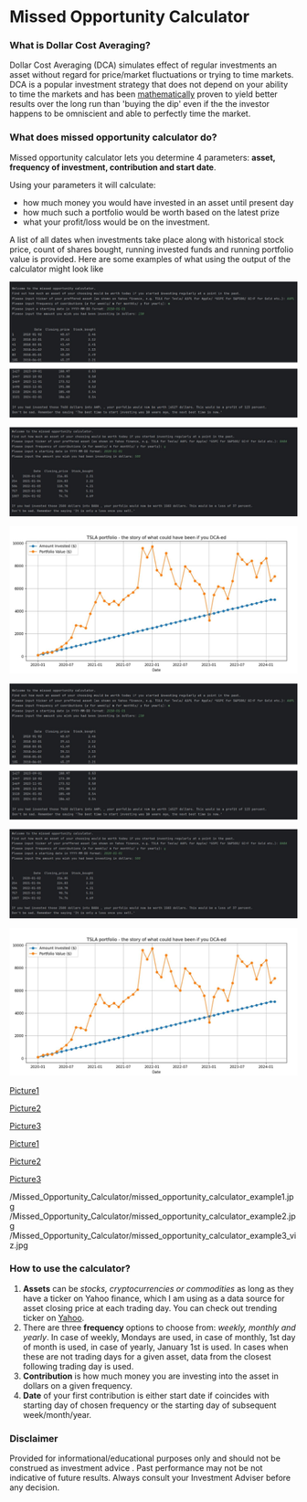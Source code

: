# Missed Opportunity Calculator

### What is Dollar Cost Averaging?

Dollar Cost Averaging (DCA) simulates effect of regular investments an asset without regard for price/market fluctuations or trying to time markets. DCA is a popular investment strategy that does not depend on your ability to time the markets and has been [mathematically](https://ofdollarsanddata.com/even-god-couldnt-beat-dollar-cost-averaging/) proven to yield better results over the long run than 'buying the dip' even if the the investor happens to be omniscient and able to perfectly time the market.


### What does missed opportunity calculator do?

Missed opportunity calculator lets you determine 4 parameters: **asset, frequency of investment, contribution and start date**. 

Using your parameters it will calculate:
- how much money you would have invested in an asset until present day
- how much such a portfolio would be worth based on the latest prize
- what your profit/loss would be on the investment.
  
A list of all dates when investments take place along with historical stock price, count of shares bought, running invested funds and running portfolio value is provided.
Here are some examples of what using the output of the calculator might look like

![Picture1](https://github.com/DmitrijSolanic/Portfolio/blob/main/Missed_Opportunity_Calculator/missed_opportunity_calculator_example1.jpg)

![Picture2](https://github.com/DmitrijSolanic/Portfolio/blob/main/Missed_Opportunity_Calculator/missed_opportunity_calculator_example2.jpg)

![Picture3](https://github.com/DmitrijSolanic/Portfolio/blob/main/Missed_Opportunity_Calculator/missed_opportunity_calculator_example3_viz.jpg)

![Picture1](/Missed_Opportunity_Calculator/missed_opportunity_calculator_example1.jpg)

![Picture2](/Missed_Opportunity_Calculator/missed_opportunity_calculator_example2.jpg)

![Picture3](/Missed_Opportunity_Calculator/missed_opportunity_calculator_example3_viz.jpg)


[Picture1](/Missed_Opportunity_Calculator/missed_opportunity_calculator_example1.jpg)

[Picture2](/Missed_Opportunity_Calculator/missed_opportunity_calculator_example2.jpg)

[Picture3](/Missed_Opportunity_Calculator/missed_opportunity_calculator_example3_viz.jpg)



[Picture1](https://github.com/DmitrijSolanic/Portfolio/blob/main/Missed_Opportunity_Calculator/missed_opportunity_calculator_example1.jpg)

[Picture2](https://github.com/DmitrijSolanic/Portfolio/blob/main/Missed_Opportunity_Calculator/missed_opportunity_calculator_example2.jpg)

[Picture3](https://github.com/DmitrijSolanic/Portfolio/blob/main/Missed_Opportunity_Calculator/missed_opportunity_calculator_example3_viz.jpg)


/Missed_Opportunity_Calculator/missed_opportunity_calculator_example1.jpg
/Missed_Opportunity_Calculator/missed_opportunity_calculator_example2.jpg
/Missed_Opportunity_Calculator/missed_opportunity_calculator_example3_viz.jpg

### How to use the calculator?

1. **Assets** can be *stocks, cryptocurrencies or commodities* as long as they have a ticker on Yahoo finance, which I am using as a data source for asset closing price at each trading day. You can check out trending ticker on [Yahoo](https://finance.yahoo.com/trending-tickers/).
2. There are three **frequency** options to choose from: *weekly, monthly and yearly*. 
In case of weekly, Mondays are used, in case of monthly, 1st day of month is used, in case of yearly, January 1st is used. 
In cases when these are not trading days for a given asset, data from the closest following trading day is used. 
3. **Contribution** is how much money you are investing into the asset in dollars on a given frequency. 
4. **Date** of your first contribution is either start date if coincides with starting day of chosen frequency or the starting day of subsequent week/month/year.


### Disclaimer

Provided for informational/educational purposes only and should not be construed as investment advice . Past performance may not be not indicative of future results. Always consult your Investment Adviser before any decision. 

